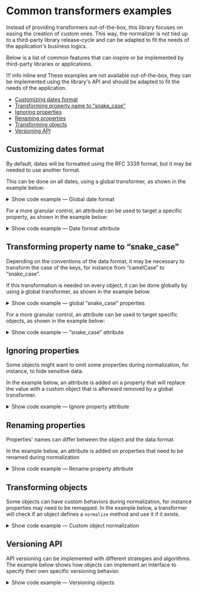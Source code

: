 # Common transformers examples

Instead of providing transformers out-of-the-box, this library focuses on easing
the creation of custom ones. This way, the normalizer is not tied up to a
third-party library release-cycle and can be adapted to fit the needs of the
application's business logics.

Below is a list of common features that can inspire or be implemented by
third-party libraries or applications.

!!! info inline end
    These examples are not available out-of-the-box, they can be implemented
    using the library's API and should be adapted to fit the needs of the
    application.

- [Customizing dates format](#customizing-dates-format)
- [Transforming property name to “snake_case”](#transforming-property-name-to-snake_case)
- [Ignoring properties](#ignoring-properties)
- [Renaming properties](#renaming-properties)
- [Transforming objects](#transforming-objects)
- [Versioning API](#versioning-api)

## Customizing dates format

By default, dates will be formatted using the RFC 3339 format, but it may be
needed to use another format. 

This can be done on all dates, using a global transformer, as shown in the
example below:

<details>
<summary>Show code example — Global date format</summary>

```php
(new \CuyZ\Valinor\NormalizerBuilder())
    ->registerTransformer(
        fn (\DateTimeInterface $date) => $date->format('Y/m/d')
    )
    ->normalizer(\CuyZ\Valinor\Normalizer\Format::array())
    ->normalize(
        new \My\App\Event(
            eventName: 'Release of legendary album',
            date: new \DateTimeImmutable('1971-11-08'),
        )
    );

// [
//     'eventName' => 'Release of legendary album',
//     'date' => '1971/11/08',
// ]
```
</details>

For a more granular control, an attribute can be used to target a specific
property, as shown in the example below:

<details>
<summary>Show code example — Date format attribute</summary>

```php
namespace My\App;

#[\CuyZ\Valinor\Normalizer\AsTransformer]
#[\Attribute(\Attribute::TARGET_PROPERTY)]
final class DateTimeFormat
{
    public function __construct(private string $format) {}

    public function normalize(\DateTimeInterface $date): string
    {
        return $date->format($this->format);
    }
}

final readonly class Event
{
    public function __construct(
        public string $eventName,
        #[\My\App\DateTimeFormat('Y/m/d')]
        public \DateTimeInterface $date,
    ) {}
}

(new \CuyZ\Valinor\NormalizerBuilder())
    ->normalizer(\CuyZ\Valinor\Normalizer\Format::array())
    ->normalize(
        new \My\App\Event(
            eventName: 'Release of legendary album',
            date: new \DateTimeImmutable('1971-11-08'),
        )
    );

// [
//     'eventName' => 'Release of legendary album',
//     'date' => '1971/11/08',
// ]
```
</details>

## Transforming property name to “snake_case”

Depending on the conventions of the data format, it may be necessary to
transform the case of the keys, for instance from “camelCase” to “snake_case”.

If this transformation is needed on every object, it can be done globally by
using a global transformer, as shown in the example below:

<details>
<summary>Show code example — global “snake_case” properties</summary>

```php
namespace My\App;

final class CamelToSnakeCaseTransformer
{
    public function __invoke(object $object, callable $next): mixed
    {
        $result = $next();

        if (! is_array($result)) {
            return $result;
        }

        $snakeCased = [];

        foreach ($result as $key => $value) {
            $newKey = strtolower(preg_replace('/[A-Z]/', '_$0', lcfirst($key)));

            $snakeCased[$newKey] = $value;
        }

        return $snakeCased;
    }
}

(new \CuyZ\Valinor\NormalizerBuilder())
    ->registerTransformer(new \My\App\CamelToSnakeCaseTransformer())
    ->normalizer(\CuyZ\Valinor\Normalizer\Format::array())
    ->normalize(
         new \My\App\User(
            name: 'John Doe',
            emailAddress: 'john.doe@example.com', 
            age: 42,
            country: new Country(
                name: 'France',
                countryCode: 'FR',
            ),
        )
    );

// [
//     'name' => 'John Doe',
//     'email_address' => 'john.doe@example', // snake_case
//     'age' => 42,
//     'country' => [
//         'name' => 'France',
//         'country_code' => 'FR', // snake_case
//     ],
// ]
```

</details>

For a more granular control, an attribute can be used to target specific
objects, as shown in the example below:

<details>
<summary>Show code example — “snake_case” attribute</summary>

```php
namespace My\App;

#[\CuyZ\Valinor\Normalizer\AsTransformer]
#[\Attribute(\Attribute::TARGET_CLASS)]
final class SnakeCaseProperties
{
    public function normalize(object $object, callable $next): array
    {
        $result = $next();

        if (! is_array($result)) {
            return $result;
        }

        $snakeCased = [];

        foreach ($result as $key => $value) {
            $newKey = strtolower(preg_replace('/[A-Z]/', '_$0', lcfirst($key)));

            $snakeCased[$newKey] = $value;
        }

        return $snakeCased;
    }
}

#[\My\App\SnakeCaseProperties]
final readonly class Country
{
    public function __construct(
        public string $name,
        public string $countryCode,
    ) {}
}

(new \CuyZ\Valinor\NormalizerBuilder())
    ->normalizer(\CuyZ\Valinor\Normalizer\Format::array())
    ->normalize(
        new \My\App\User(
            name: 'John Doe',
            emailAddress: 'john.doe@example.com',
            age: 42,
            country: new Country(
                name: 'France',
                countryCode: 'FR',
            ),
        )
    );

// [
//     'name' => 'John Doe',
//     'emailAddress' => 'john.doe@example', // camelCase
//     'age' => 42,
//     'country' => [
//         'name' => 'France',
//         'country_code' => 'FR', // snake_case
//     ],
// ]
```
</details>

## Ignoring properties

Some objects might want to omit some properties during normalization, for
instance, to hide sensitive data.

In the example below, an attribute is added on a property that will replace the
value with a custom object that is afterward removed by a global transformer. 

<details>
<summary>Show code example — Ignore property attribute</summary>

```php
namespace My\App;

#[\CuyZ\Valinor\Normalizer\AsTransformer]
#[\Attribute(\Attribute::TARGET_PROPERTY)]
final class Ignore
{
    public function normalize(mixed $value): IgnoredValue
    {
        return new \My\App\IgnoredValue();
    }
}

final class IgnoredValue
{
    public function __construct() {}
}

final readonly class User
{
    public function __construct(
        public string $name,
        #[\My\App\Ignore]
        public string $password,
    ) {}
}

(new \CuyZ\Valinor\NormalizerBuilder())
    ->registerTransformer(
        fn (object $value, callable $next) => array_filter(
            $next(),
            fn (mixed $value) => ! $value instanceof \My\App\IgnoredValue,
        ),
    )
    ->normalizer(\CuyZ\Valinor\Normalizer\Format::array())
    ->normalize(new \My\App\User(
        name: 'John Doe',
        password: 's3cr3t-p4$$w0rd')
    );

// ['name' => 'John Doe']
```
</details>

## Renaming properties

Properties' names can differ between the object and the data format.

In the example below, an attribute is added on properties that need to be
renamed during normalization

<details>
<summary>Show code example — Rename property attribute</summary>

```php
namespace My\App;

#[\CuyZ\Valinor\Normalizer\AsTransformer]
#[\Attribute(\Attribute::TARGET_PROPERTY)]
final class Rename
{
    public function __construct(private string $name) {}

    public function normalizeKey(): string
    {
        return $this->name;
    }
}

final readonly class Address
{
    public function __construct(
        public string $street,
        public string $zipCode,
        #[\My\App\Rename('town')]
        public string $city,
    ) {}
}

(new \CuyZ\Valinor\NormalizerBuilder())
    ->normalizer(\CuyZ\Valinor\Normalizer\Format::array())
    ->normalize(
        new Address(
            street: '221B Baker Street', 
            zipCode: 'NW1 6XE', 
            city: 'London', 
        )
    );

// [
//     'street' => '221B Baker Street',
//     'zipCode' => 'NW1 6XE',
//     'town' => 'London',
// ]
```
</details>

## Transforming objects

Some objects can have custom behaviors during normalization, for instance
properties may need to be remapped. In the example below, a transformer will
check if an object defines a `normalize` method and use it if it exists.

<details>
<summary>Show code example — Custom object normalization</summary>

```php
namespace My\App;

final readonly class Address
{
    public function __construct(
        public string $road,
        public string $zipCode,
        public string $town,
    ) {}

    public function normalize(): array
    {
        return [
            'street' => $this->road,
            'postalCode' => $this->zipCode,
            'city' => $this->town,
        ];
    }
}

(new \CuyZ\Valinor\NormalizerBuilder())
    ->registerTransformer(function (object $object, callable $next) {
        return method_exists($object, 'normalize')
            ? $object->normalize()
            : $next();
    })
    ->normalizer(\CuyZ\Valinor\Normalizer\Format::array())
    ->normalize(
        new \My\App\Address(
            road: '221B Baker Street',
            zipCode: 'NW1 6XE',
            town: 'London',
        ),
    );

// [
//     'street' => '221B Baker Street',
//     'postalCode' => 'NW1 6XE',
//     'city' => 'London',
// ]
```
</details>

## Versioning API

API versioning can be implemented with different strategies and algorithms. The
example below shows how objects can implement an interface to specify their own
specific versioning behavior.

<details>
<summary>Show code example — Versioning objects</summary>

```php
namespace My\App;

interface HasVersionedNormalization
{
    public function normalizeWithVersion(string $version): mixed;
}

final readonly class Address implements \My\App\HasVersionedNormalization
{
    public function __construct(
        public string $streetNumber,
        public string $streetName,
        public string $zipCode,
        public string $city,
    ) {}

    public function normalizeWithVersion(string $version): array
    {
        return match (true) {
            version_compare($version, '1.0.0', '<') => [
                // Street number and name are merged in a single property
                'street' => "$this->streetNumber, $this->streetName",
                'zipCode' => $this->zipCode,
                'city' => $this->city,
            ],
            default => get_object_vars($this),
        };
    }
}

function normalizeWithVersion(string $version): mixed
{
    return (new \CuyZ\Valinor\NormalizerBuilder())
        ->registerTransformer(
            fn (\My\App\HasVersionedNormalization $object) => $object->normalizeWithVersion($version)
        )
        ->normalizer(\CuyZ\Valinor\Normalizer\Format::array())
        ->normalize(
            new \My\App\Address(
                streetNumber: '221B',
                streetName: 'Baker Street',
                zipCode: 'NW1 6XE',
                city: 'London',
            )
        );
}

// Version can come for instance from HTTP request headers
$result_v0_4 = normalizeWithVersion('0.4');
$result_v1_8 = normalizeWithVersion('1.8');

// $result_v0_4 === [
//     'street' => '221B, Baker Street',
//     'zipCode' => 'NW1 6XE',
//     'city' => 'London',
// ]
// 
// $result_v1_8 === [
//     'streetNumber' => '221B',
//     'streetName' => 'Baker Street',
//     'zipCode' => 'NW1 6XE',
//     'city' => 'London',
// ]
```
</details>
